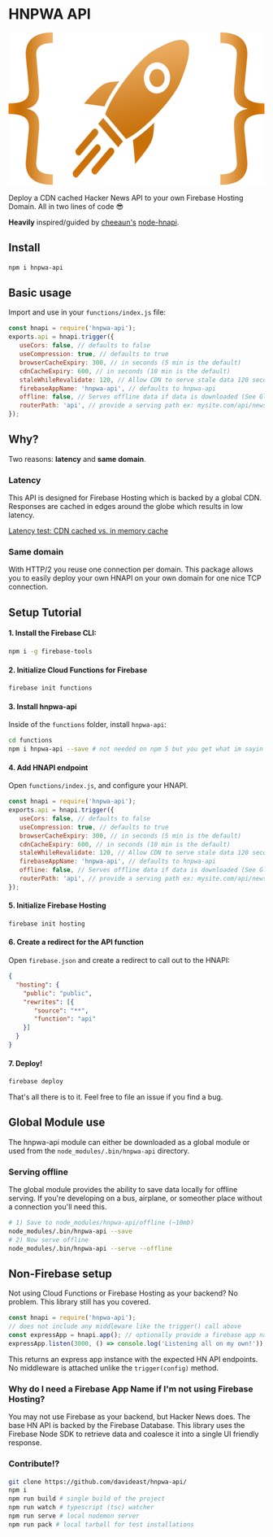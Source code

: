 # HNPWA API

<p align="center">
  <img width="600" height="300" src="https://raw.githubusercontent.com/davideast/hnpwa-api/master/assets/rocket-orange.png">
</a>

Deploy a CDN cached Hacker News API to your own Firebase Hosting Domain. All in two lines of code 😎

**Heavily** inspired/guided by [cheeaun's](https://github.com/cheeaun) [node-hnapi](https://github.com/cheeaun/node-hnapi).

## Install
```bash
npm i hnpwa-api
```

## Basic usage
Import and use in your `functions/index.js` file:
```js
const hnapi = require('hnpwa-api');
exports.api = hnapi.trigger({
   useCors: false, // defaults to false
   useCompression: true, // defaults to true
   browserCacheExpiry: 300, // in seconds (5 min is the default)
   cdnCacheExpiry: 600, // in seconds (10 min is the default)
   staleWhileRevalidate: 120, // Allow CDN to serve stale data 120 seconds after cdnCacheExpiry
   firebaseAppName: 'hnpwa-api', // defaults to hnpwa-api
   offline: false, // Serves offline data if data is downloaded (See Global Module guide)
   routerPath: 'api', // provide a serving path ex: mysite.com/api/news.json
});
```

## Why?
Two reasons: **latency** and **same domain**.

### Latency
This API is designed for Firebase Hosting which is backed by a global CDN. Responses are cached in edges around the globe which results in low latency.

[Latency test: CDN cached vs. in memory cache](https://latency.apex.sh/?url=https%3A%2F%2Fhnpwa-api.firebaseapp.com%2Fnews.json%3Fpage%3D1&compare=https%3A%2F%2Fnode-hnapi.herokuapp.com%2Fnews%3Fpage%3D1)

### Same domain
With HTTP/2 you reuse one connection per domain. This package allows you to easily deploy your own HNAPI on your own domain for one nice TCP connection.

## Setup Tutorial

#### 1. Install the Firebase CLI: 
```bash
npm i -g firebase-tools
```

#### 2. Initialize Cloud Functions for Firebase
```bash
firebase init functions
```

#### 3. Install hnpwa-api
Inside of the `functions` folder, install `hnpwa-api`:
```bash
cd functions
npm i hnpwa-api --save # not needed on npm 5 but you get what im sayin
```

#### 4. Add HNAPI endpoint
Open `functions/index.js`, and configure your HNAPI.

```js
const hnapi = require('hnpwa-api');
exports.api = hnapi.trigger({
   useCors: false, // defaults to false
   useCompression: true, // defaults to true
   browserCacheExpiry: 300, // in seconds (5 min is the default)
   cdnCacheExpiry: 600, // in seconds (10 min is the default)
   staleWhileRevalidate: 120, // Allow CDN to serve stale data 120 seconds after cdnCacheExpiry
   firebaseAppName: 'hnpwa-api', // defaults to hnpwa-api
   offline: false, // Serves offline data if data is downloaded (See Global Module guide)
   routerPath: 'api', // provide a serving path ex: mysite.com/api/news.json
});
```

#### 5. Initialize Firebase Hosting
```bash
firebase init hosting
```

#### 6. Create a redirect for the API function
Open `firebase.json` and create a redirect to call out to the HNAPI:
```json
{
  "hosting": {
    "public": "public",
    "rewrites": [{
       "source": "**",
       "function": "api"
    }]
  }
}
```

#### 7. Deploy!
```bash
firebase deploy
```

That's all there is to it. Feel free to file an issue if you find a bug.

## Global Module use
The hnpwa-api module can either be downloaded as a global module or used from the 
`node_modules/.bin/hnpwa-api` directory.

### Serving offline
The global module provides the ability to save data locally for offline serving. If 
you're developing on a bus, airplane, or someother place without a connection you'll
need this. 

```bash
# 1) Save to node_modules/hnpwa-api/offline (~10mb)
node_modules/.bin/hnpwa-api --save
# 2) Now serve offline
node_modules/.bin/hnpwa-api --serve --offline
```

## Non-Firebase setup
Not using Cloud Functions or Firebase Hosting as your backend? No problem. This library still has you covered.

```js
const hnapi = require('hnpwa-api');
// does not include any middleware like the trigger() call above
const expressApp = hnapi.app(); // optionally provide a firebase app name
expressApp.listen(3000, () => console.log('Listening all on my own!'));
```

This returns an express app instance with the expected HN API endpoints. No middleware is attached unlike the `trigger(config)` method. 

### Why do I need a Firebase App Name if I'm not using Firebase Hosting?
You may not use Firebase as your backend, but Hacker News does. The base HN API is backed by the Firebase Database. This library uses the Firebase Node SDK to retrieve data and coalesce it into a single UI friendly response.

### Contribute!?
```bash
git clone https://github.com/davideast/hnpwa-api/
npm i
npm run build # single build of the project
npm run watch # typescript (tsc) watcher
npm run serve # local nodemon server
npm run pack # local tarball for test installations
```

